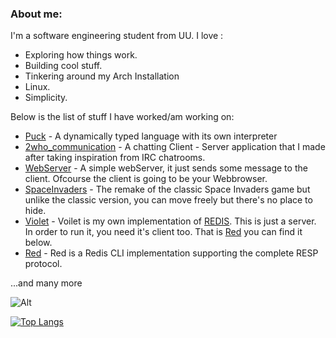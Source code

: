 ### About me:
I'm a software engineering student from UU.
I love :
- Exploring how things work.
- Building cool stuff.
- Tinkering around my Arch Installation
- Linux.
- Simplicity.


Below is the list of stuff I have worked/am working on:
  - [Puck](https://github.com/Probatio-Diabolica/Puck) - A dynamically typed language with its own interpreter
  - [2who_communication](https://github.com/Probatio-Diabolica/2Who_Communication) - A chatting Client - Server application that I made after taking inspiration from IRC chatrooms.
  - [WebServer](https://github.com/Probatio-Diabolica/WebServer) - A simple webServer, it just sends some message to the client. Ofcourse the client is going to be your Webbrowser. 
  - [SpaceInvaders](https://github.com/Probatio-Diabolica/Space_Invaders) - The remake of the classic Space Invaders game but unlike the classic version, you can move freely but there's no place to hide.
  - [Violet](https://github.com/Probatio-Diabolica/Violet) - Voilet is my own implementation of [REDIS](https://redis.io/about/). This is just a server. In order to run it, you need it's client too. That is [Red](https://github.com/Probatio-Diabolica/Red) you can find it below. 
  - [Red](https://github.com/Probatio-Diabolica/Red) - Red is a Redis CLI implementation supporting the complete RESP protocol.

...and many more

![Alt](https://komarev.com/ghpvc/?username=Probatio-Diabolica&&color=bf526b&label=Profile%20views%20)

[![Top Langs](https://github-readme-stats.vercel.app/api/top-langs/?username=Probatio-Diabolica&hide=C&layout=compact&show_icons=true&theme=dracula)](https://github.com/Probatio-Diabolica/github-readme-stats)
